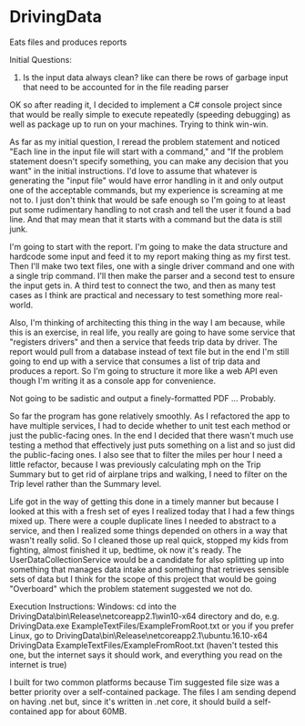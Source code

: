 # DrivingData
Eats files and produces reports

Initial Questions:
 1. Is the input data always clean? like can there be rows of garbage input that need to be accounted for in the file reading parser

OK so after reading it, I decided to implement a C# console project since that would be really simple to execute repeatedly (speeding debugging) as well as package up to run on your machines. Trying to think win-win. 

As far as my initial question, I reread the problem statement and noticed "Each line in the input file will start with a command," and "If the problem statement doesn't specify something, you can make any decision that you want" in the initial instructions. I'd love to assume that whatever is generating the "input file" would have error handling in it and only output one of the acceptable commands, but my experience is screaming at me not to. I just don't think that would be safe enough so I'm going to at least put some rudimentary handling to not crash and tell the user it found a bad line. And that may mean that it starts with a command but the data is still junk.

I'm going to start with the report. I'm going to make the data structure and hardcode some input and feed it to my report making thing as my first test. Then I'll make two text files, one with a single driver command and one with a single trip command. I'll then make the parser and a second test to ensure the input gets in. A third test to connect the two, and then as many test cases as I think are practical and necessary to test something more real-world. 

Also, I'm thinking of architecting this thing in the way I am because, while this is an exercise, in real life, you really are going to have some service that "registers drivers" and then a service that feeds trip data by driver. The report would pull from a database instead of text file but in the end I'm still going to end up with a service that consumes a list of trip data and produces a report. So I'm going to structure it more like a web API even though I'm writing it as a console app for convenience. 

Not going to be sadistic and output a finely-formatted PDF ... Probably.

So far the program has gone relatively smoothly. As I refactored the app to have multiple services, I had to decide whether to unit test each method or just the public-facing ones. In the end I decided that there wasn't much use testing a method that effectively just puts something on a list and so just did the public-facing ones. I also see that to filter the miles per hour I need a little refactor, because I was previously calculating mph on the Trip Summary but to get rid of airplane trips and walking, I need to filter on the Trip level rather than the Summary level. 

Life got in the way of getting this done in a timely manner but because I looked at this with a fresh set of eyes I realized today that I had a few things mixed up. There were a couple duplicate lines I needed to abstract to a service, and then I realized some things depended on others in a way that wasn't really solid. So I cleaned those up real quick, stopped my kids from fighting, almost finished it up, bedtime, ok now it's ready. The UserDataCollectionService would be a candidate for also splitting up into something that manages data intake and something that retrieves sensible sets of data but I think for the scope of this project that would be going "Overboard" which the problem statement suggested we not do.

Execution Instructions:
Windows: cd into the DrivingData\bin\Release\netcoreapp2.1\win10-x64 directory and do, e.g.
DrivingData.exe ExampleTextFiles/ExampleFromRoot.txt
or you if you prefer Linux, go to DrivingData\bin\Release\netcoreapp2.1\ubuntu.16.10-x64
DrivingData ExampleTextFiles/ExampleFromRoot.txt (haven't tested this one, but the internet says it should work, and everything you read on the internet is true)

I built for two common platforms because Tim suggested file size was a better priority over a self-contained package. The files I am sending depend on having .net but, since it's written in .net core, it should build a self-contained app for about 60MB. 
